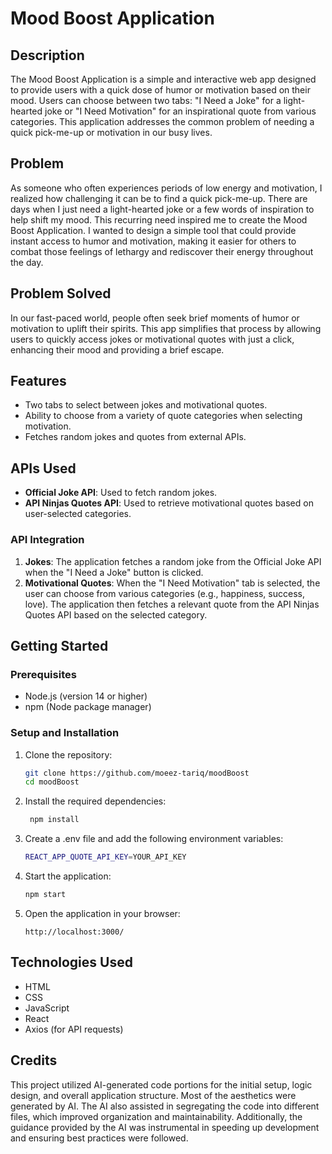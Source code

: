 # Mood Boost Application

## Description
The Mood Boost Application is a simple and interactive web app designed to provide users with a quick dose of humor or motivation based on their mood. Users can choose between two tabs: "I Need a Joke" for a light-hearted joke or "I Need Motivation" for an inspirational quote from various categories. This application addresses the common problem of needing a quick pick-me-up or motivation in our busy lives.

## Problem
As someone who often experiences periods of low energy and motivation, I realized how challenging it can be to find a quick pick-me-up. There are days when I just need a light-hearted joke or a few words of inspiration to help shift my mood. This recurring need inspired me to create the Mood Boost Application. I wanted to design a simple tool that could provide instant access to humor and motivation, making it easier for others to combat those feelings of lethargy and rediscover their energy throughout the day.

## Problem Solved
In our fast-paced world, people often seek brief moments of humor or motivation to uplift their spirits. This app simplifies that process by allowing users to quickly access jokes or motivational quotes with just a click, enhancing their mood and providing a brief escape.

## Features
- Two tabs to select between jokes and motivational quotes.
- Ability to choose from a variety of quote categories when selecting motivation.
- Fetches random jokes and quotes from external APIs.

## APIs Used
- **Official Joke API**: Used to fetch random jokes.
- **API Ninjas Quotes API**: Used to retrieve motivational quotes based on user-selected categories.

### API Integration
1. **Jokes**: The application fetches a random joke from the Official Joke API when the "I Need a Joke" button is clicked.
2. **Motivational Quotes**: When the "I Need Motivation" tab is selected, the user can choose from various categories (e.g., happiness, success, love). The application then fetches a relevant quote from the API Ninjas Quotes API based on the selected category.

## Getting Started

### Prerequisites
- Node.js (version 14 or higher)
- npm (Node package manager)

### Setup and Installation
1. Clone the repository:
   ```bash
   git clone https://github.com/moeez-tariq/moodBoost
   cd moodBoost
   ```

2. Install the required dependencies:
   ```bash
    npm install
    ```
3. Create a .env file and add the following environment variables:
    ```bash
    REACT_APP_QUOTE_API_KEY=YOUR_API_KEY
    ```
4. Start the application:
    ```bash
    npm start
    ```
5. Open the application in your browser:
    ```
    http://localhost:3000/
    ```

## Technologies Used
- HTML
- CSS
- JavaScript
- React
- Axios (for API requests)

## Credits
This project utilized AI-generated code portions for the initial setup, logic design, and overall application structure. Most of the aesthetics were generated by AI. The AI also assisted in segregating the code into different files, which improved organization and maintainability. Additionally, the guidance provided by the AI was instrumental in speeding up development and ensuring best practices were followed.